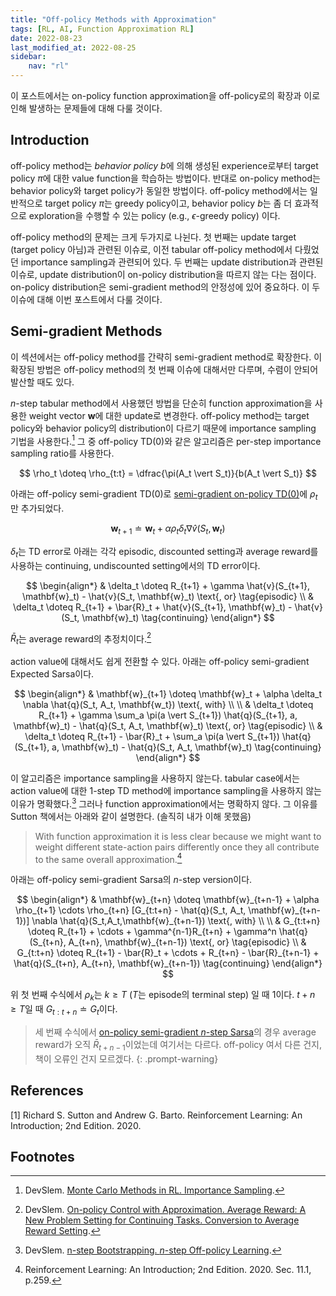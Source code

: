 ```yaml
---
title: "Off-policy Methods with Approximation"
tags: [RL, AI, Function Approximation RL]
date: 2022-08-23
last_modified_at: 2022-08-25
sidebar:
    nav: "rl"
---
```


이 포스트에서는 on-policy function approximation을 off-policy로의 확장과 이로 인해 발생하는 문제들에 대해 다룰 것이다.

## Introduction

off-policy method는 *behavior policy* $b$에 의해 생성된 experience로부터 target policy $\pi$에 대한 value function을 학습하는 방법이다. 반대로 on-policy method는 behavior policy와 target policy가 동일한 방법이다. off-policy method에서는 일반적으로 target policy $\pi$는 greedy policy이고, behavior policy $b$는 좀 더 효과적으로 exploration을 수행할 수 있는 policy (e.g., $\epsilon$-greedy policy) 이다.

off-policy method의 문제는 크게 두가지로 나뉜다. 첫 번째는 update target (target policy 아님)과 관련된 이슈로, 이전 tabular off-policy method에서 다뤘었던 importance sampling과 관련되어 있다. 두 번째는 update distribution과 관련된 이슈로, update distribution이 on-policy distribution을 따르지 않는 다는 점이다. on-policy distribution은 semi-gradient method의 안정성에 있어 중요하다. 이 두 이슈에 대해 이번 포스트에서 다룰 것이다.

## Semi-gradient Methods

이 섹션에서는 off-policy method를 간략히 semi-gradient method로 확장한다. 이 확장된 방법은 off-policy method의 첫 번째 이슈에 대해서만 다루며, 수렴이 안되어 발산할 때도 있다.

$n$-step tabular method에서 사용했던 방법을 단순히 function approximation을 사용한 weight vector $\mathbf{w}$에 대한 update로 변경한다. off-policy method는 target policy와 behavior policy의 distribution이 다르기 때문에 importance sampling 기법을 사용한다.[^1] 그 중 off-policy TD(0)와 같은 알고리즘은 per-step importance sampling ratio를 사용한다.

$$
\rho_t \doteq \rho_{t:t} = \dfrac{\pi(A_t \vert S_t)}{b(A_t \vert S_t)}
$$

아래는 off-policy semi-gradient TD(0)로 [semi-gradient on-policy TD(0)](../on-policy-prediction-with-approximation/#textalgorithm-semi-gradient-td0-for-estimating--hatv-approx-v_pi)에 $\rho_t$만 추가되었다.

$$
\mathbf{w}_{t+1} \doteq \mathbf{w}_t + \alpha \rho_t \delta_t \nabla \hat{v}(S_t, \mathbf{w}_t)
$$

$\delta_t$는 TD error로 아래는 각각 episodic, discounted setting과 average reward를 사용하는 continuing, undiscounted setting에서의 TD error이다.

$$
\begin{align*}
    & \delta_t \doteq R_{t+1} + \gamma \hat{v}(S_{t+1}, \mathbf{w}_t) - \hat{v}(S_t, \mathbf{w}_t) \text{, or} \tag{episodic} \\
    & \delta_t \doteq R_{t+1} + \bar{R}_t + \hat{v}(S_{t+1}, \mathbf{w}_t) - \hat{v}(S_t, \mathbf{w}_t) \tag{continuing}
\end{align*}
$$

$\bar{R}_t$는 average reward의 추정치이다.[^2]

action value에 대해서도 쉽게 전환할 수 있다. 아래는 off-policy semi-gradient Expected Sarsa이다.

$$
\begin{align*}
    & \mathbf{w}_{t+1} \doteq \mathbf{w}_t + \alpha \delta_t \nabla \hat{q}(S_t, A_t, \mathbf{w_t}) \text{, with} \\ \\
    & \delta_t \doteq R_{t+1} + \gamma \sum_a \pi(a \vert S_{t+1}) \hat{q}(S_{t+1}, a, \mathbf{w}_t) - \hat{q}(S_t, A_t, \mathbf{w}_t) \text{, or} \tag{episodic} \\
    & \delta_t \doteq R_{t+1} - \bar{R}_t + \sum_a \pi(a \vert S_{t+1}) \hat{q}(S_{t+1}, a, \mathbf{w}_t) - \hat{q}(S_t, A_t, \mathbf{w}_t) \tag{continuing}
\end{align*}
$$

이 알고리즘은 importance sampling을 사용하지 않는다. tabular case에서는 action value에 대한 1-step TD method에 importance sampling을 사용하지 않는 이유가 명확했다.[^3] 그러나 function approximation에서는 명확하지 않다. 그 이유를 Sutton 책에서는 아래와 같이 설명한다. (솔직히 내가 이해 못했음)

> With function approximation it is less clear because we might want to weight different state-action pairs differently once they all contribute to the same overall approximation.[^4]

아래는 off-policy semi-gradient Sarsa의 $n$-step version이다.

$$
\begin{align*}
    & \mathbf{w}_{t+n} \doteq \mathbf{w}_{t+n-1} + \alpha \rho_{t+1} \cdots \rho_{t+n} [G_{t:t+n} - \hat{q}(S_t, A_t, \mathbf{w}_{t+n-1})] \nabla \hat{q}(S_t,A_t,\mathbf{w}_{t+n-1}) \text{, with} \\ \\
    & G_{t:t+n} \doteq R_{t+1} + \cdots + \gamma^{n-1}R_{t+n} + \gamma^n \hat{q}(S_{t+n}, A_{t+n}, \mathbf{w}_{t+n-1}) \text{, or} \tag{episodic} \\
    & G_{t:t+n} \doteq R_{t+1} - \bar{R}_t + \cdots + R_{t+n} - \bar{R}_{t+n-1} + \hat{q}(S_{t+n}, A_{t+n}, \mathbf{w}_{t+n-1}) \tag{continuing}
\end{align*}
$$

위 첫 번째 수식에서 $\rho_k$는 $k \geq T$ ($T$는 episode의 terminal step) 일 때 $1$이다. $t + n \geq T$일 때 $G_{t:t+n} \doteq G_t$이다.

> 세 번째 수식에서 [on-policy semi-gradient $n$-step Sarsa](../on-policy-control-with-approximation/#differential-semi-gradient-n-step-sarsa)의 경우 average reward가 오직 $\bar{R}_{t+n-1}$이었는데 여기서는 다르다. off-policy 여서 다른 건지, 책이 오류인 건지 모르겠다.
{: .prompt-warning}

## References

[1] Richard S. Sutton and Andrew G. Barto. Reinforcement Learning: An Introduction; 2nd Edition. 2020.  

## Footnotes

[^1]: DevSlem. [Monte Carlo Methods in RL. Importance Sampling](../monte-carlo-methods/#importance-sampling).  
[^2]: DevSlem. [On-policy Control with Approximation. Average Reward: A New Problem Setting for Continuing Tasks. Conversion to Average Reward Setting](../on-policy-control-with-approximation/#conversion-to-average-reward-setting).  
[^3]: DevSlem. [n-step Bootstrapping. $n$-step Off-policy Learning](../n-step-bootstrapping/#n-step-off-policy-learning).
[^4]: Reinforcement Learning: An Introduction; 2nd Edition. 2020. Sec. 11.1, p.259.